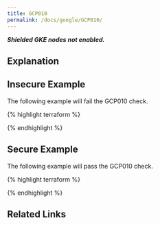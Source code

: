 ```yaml
---
title: GCP010
permalink: /docs/google/GCP010/
---
```


***Shielded GKE nodes not enabled.***

## Explanation






## Insecure Example

The following example will fail the GCP010 check.

{% highlight terraform %}



{% endhighlight %}



## Secure Example

The following example will pass the GCP010 check.

{% highlight terraform %}



{% endhighlight %}


## Related Links



